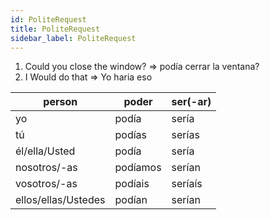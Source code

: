 ```yaml
---
id: PoliteRequest
title: PoliteRequest
sidebar_label: PoliteRequest
---
```


1. Could you close the window?
   => podía cerrar la ventana?
2. I Would do that
   => Yo haria eso

| person              | poder    | ser(-ar) |
| ------------------- | -------- | -------- |
| yo                  | podía    | sería    |
| tú                  | podías   | serías   |
| él/ella/Usted       | podía    | sería    |
| nosotros/-as        | podíamos | serían   |
| vosotros/-as        | podíais  | seríaís  |
| ellos/ellas/Ustedes | podían   | serían   |
